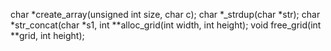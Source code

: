char *create_array(unsigned int size, char c);
char *_strdup(char *str);
char *str_concat(char *s1,
int **alloc_grid(int width, int height);
void free_grid(int **grid, int height);
